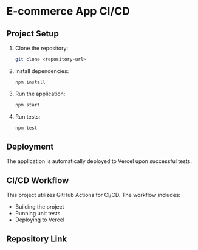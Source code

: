 # E-commerce App CI/CD

## Project Setup

1. Clone the repository:
    ```sh
    git clone <repository-url>
    ```

2. Install dependencies:
    ```sh
    npm install
    ```

3. Run the application:
    ```sh
    npm start
    ```

4. Run tests:
    ```sh
    npm test
    ```

## Deployment

The application is automatically deployed to Vercel upon successful tests.

## CI/CD Workflow

This project utilizes GitHub Actions for CI/CD. The workflow includes:
- Building the project
- Running unit tests
- Deploying to Vercel

## Repository Link


